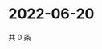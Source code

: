 # 2022-06-20

共 0 条

<!-- BEGIN WEIBO -->
<!-- 最后更新时间 Mon Jun 20 2022 15:15:45 GMT+0800 (China Standard Time) -->

<!-- END WEIBO -->
